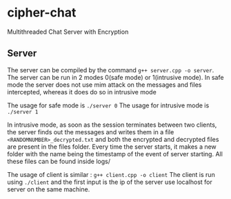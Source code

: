 # cipher-chat
Multithreaded Chat Server with Encryption

## Server
The server can be compiled by the command ```g++ server.cpp -o server```.
The server can be run in 2 modes 0(safe mode) or 1(intrusive mode).
In safe mode the server does not use mim attack on the messages and files intercepted, whereas it does do so in intrusive mode

The usage for safe mode is ```./server 0```
The usage for intrusive mode is ```./server 1```

In intrusive mode, as soon as the session terminates between two clients, the server finds out the messages and writes them in a file ```<RANDOMNUMBER>_decrypted.txt``` and
both the encrypted and decrypted files are present in the files folder. Every time the server starts, it makes a new folder with the name being the timestamp of the event of server starting.
All these files can be found inside logs/


The usage of client is similar : ```g++ client.cpp -o client``` 
The client is run using ```./client``` and the first input is the ip of the server use localhost for server on the same machine.
